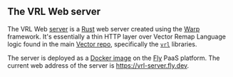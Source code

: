 ## The VRL Web server

The VRL Web [server] is a [Rust] web server created using the [Warp] framework. It's essentially a
thin HTTP layer over Vector Remap Language logic found in the main [Vector repo][repo], specifically
the [`vrl`][vrl_lib] libraries.

The server is deployed as a [Docker image][dockerfile] on the [Fly] PaaS platform. The current web
address of the server is https://vrl-server.fly.dev.

[dockerfile]: ./vrl-web-server-warp/Dockerfile
[fly]: https://fly.io
[repo]: https://github.com/vectordotdev/vector
[rust]: https://rust-lang.org
[server]: ./vrl-web-server-warp
[vrl_lib]: https://github.com/vectordotdev/vector/tree/master/lib/vrl
[warp]: https://github.com/seanmonstar/warp